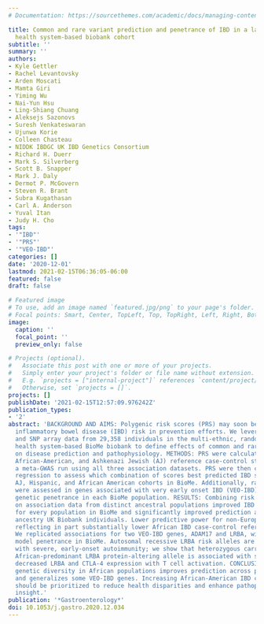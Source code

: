 ```yaml
---
# Documentation: https://sourcethemes.com/academic/docs/managing-content/

title: Common and rare variant prediction and penetrance of IBD in a large, multi-ethnic,
  health system-based biobank cohort
subtitle: ''
summary: ''
authors:
- Kyle Gettler
- Rachel Levantovsky
- Arden Moscati
- Mamta Giri
- Yiming Wu
- Nai-Yun Hsu
- Ling-Shiang Chuang
- Aleksejs Sazonovs
- Suresh Venkateswaran
- Ujunwa Korie
- Colleen Chasteau
- NIDDK IBDGC UK IBD Genetics Consortium
- Richard H. Duerr
- Mark S. Silverberg
- Scott B. Snapper
- Mark J. Daly
- Dermot P. McGovern
- Steven R. Brant
- Subra Kugathasan
- Carl A. Anderson
- Yuval Itan
- Judy H. Cho
tags:
- '"IBD"'
- '"PRS"'
- '"VEO-IBD"'
categories: []
date: '2020-12-01'
lastmod: 2021-02-15T06:36:05-06:00
featured: false
draft: false

# Featured image
# To use, add an image named `featured.jpg/png` to your page's folder.
# Focal points: Smart, Center, TopLeft, Top, TopRight, Left, Right, BottomLeft, Bottom, BottomRight.
image:
  caption: ''
  focal_point: ''
  preview_only: false

# Projects (optional).
#   Associate this post with one or more of your projects.
#   Simply enter your project's folder or file name without extension.
#   E.g. `projects = ["internal-project"]` references `content/project/deep-learning/index.md`.
#   Otherwise, set `projects = []`.
projects: []
publishDate: '2021-02-15T12:57:09.976242Z'
publication_types:
- '2'
abstract: 'BACKGROUND AND AIMS: Polygenic risk scores (PRS) may soon be used to predict
  inflammatory bowel disease (IBD) risk in prevention efforts. We leveraged exome-sequence
  and SNP array data from 29,358 individuals in the multi-ethnic, randomly-ascertained
  health system-based BioMe biobank to define effects of common and rare IBD variants
  on disease prediction and pathophysiology. METHODS: PRS were calculated from European,
  African-American, and Ashkenazi Jewish (AJ) reference case-control studies, and
  a meta-GWAS run using all three association datasets. PRS were then combined using
  regression to assess which combination of scores best predicted IBD status in European,
  AJ, Hispanic, and African American cohorts in BioMe. Additionally, rare variants
  were assessed in genes associated with very early onset IBD (VEO-IBD), by estimating
  genetic penetrance in each BioMe population. RESULTS: Combining risk scores based
  on association data from distinct ancestral populations improved IBD prediction
  for every population in BioMe and significantly improved prediction among European
  ancestry UK Biobank individuals. Lower predictive power for non-Europeans was observed,
  reflecting in part substantially lower African IBD case-control reference sizes.
  We replicated associations for two VEO-IBD genes, ADAM17 and LRBA, with high dominant
  model penetrance in BioMe. Autosomal recessive LRBA risk alleles are associated
  with severe, early-onset autoimmunity; we show that heterozygous carriage of an
  African-predominant LRBA protein-altering allele is associated with significantly
  decreased LRBA and CTLA-4 expression with T cell activation. CONCLUSIONS: Greater
  genetic diversity in African populations improves prediction across populations,
  and generalizes some VEO-IBD genes. Increasing African-American IBD case-collections
  should be prioritized to reduce health disparities and enhance pathophysiologic
  insight.'
publication: '*Gastroenterology*'
doi: 10.1053/j.gastro.2020.12.034
---
```

